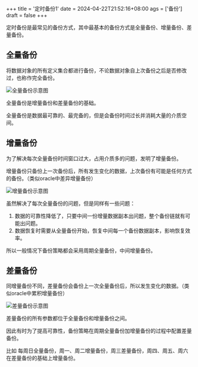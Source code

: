 +++
title = '定时备份1'
date = 2024-04-22T21:52:16+08:00
ags = ['备份']
draft = false
+++

定时备份是最常见的备份方式，其中最基本的备份方式是全量备份、增量备份、差量备份。

## 全量备份

将数据对象的所有定义集合都进行备份，不论数据对象自上次备份之后是否修改过，也称作完全备份。

![全量备份示意图](full.png)

全量备份是增量备份和差量备份的基础。

全量备份是数据最可靠的、最完备的，但是会备份时间过长并消耗大量的介质空间。

## 增量备份

为了解决每次全量备份时间窗口过大，占用介质多的问题，发明了增量备份。

增量备份只备份上一次备份后，所有发生变化的数据，上次备份有可能是任何方式的备份。（类似oracle中差异增量备份）

![增量备份示意图](inc.png)

虽然解决了每次全量备份的问题，但是同样有一些问题：

1. 数据的可靠性降低了，只要中间一份增量数据副本出问题，整个备份链就有可能出问题。
2. 数据恢复时需要从全量备份开始，恢复中间每一个备份数据副本，影响恢复效率。

所以一般情况下备份策略都会采用周期全量备份，中间增量备份。

## 差量备份

同增量备份不同，差量备份会备份上一次全量备份后，所以发生变化的数据。（类似oracle中累积增量备份）

![差量备份示意图](diff.png)

差量备份的所有参数都位于全量备份和增量备份之间。

因此有时为了提高可靠性，备份策略在周期全量备份加增量备份的过程中配置差量备份。

比如 每周日全量备份，周一、周二增量备份，周三差量备份，周四、周五、周六在差量备份的基础上增量备份。
